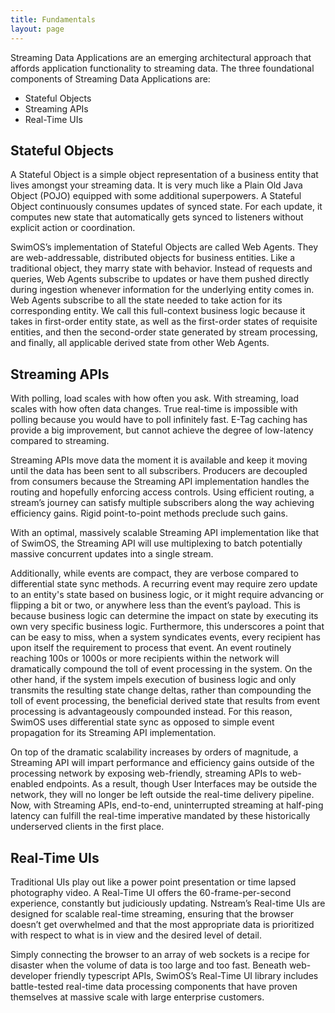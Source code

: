 ```yaml
---
title: Fundamentals
layout: page
---
```


Streaming Data Applications are an emerging architectural approach that affords application functionality to streaming data. The three foundational components of Streaming Data Applications are:

- Stateful Objects
- Streaming APIs
- Real-Time UIs

## Stateful Objects

A Stateful Object is a simple object representation of a business entity that lives amongst your streaming data. It is very much like a Plain Old Java Object (POJO) equipped with some additional superpowers. A Stateful Object continuously consumes updates of synced state. For each update, it computes new state that automatically gets synced to listeners without explicit action or coordination.
 
SwimOS’s implementation of Stateful Objects are called Web Agents. They are web-addressable, distributed objects for business entities. Like a traditional object, they marry state with behavior. Instead of requests and queries, Web Agents subscribe to updates or have them pushed directly during ingestion whenever information for the underlying entity comes in. Web Agents subscribe to all the state needed to take action for its corresponding entity. We call this full-context business logic because it takes in first-order entity state, as well as the first-order states of requisite entities, and then the second-order state generated by stream processing, and finally, all applicable derived state from other Web Agents.

## Streaming APIs

With polling, load scales with how often you ask. With streaming, load scales with how often data changes. True real-time is impossible with polling because you would have to poll infinitely fast. E-Tag caching has provide a big improvement, but cannot achieve the degree of low-latency compared to streaming.

Streaming APIs move data the moment it is available and keep it moving until the data has been sent to all subscribers. Producers are decoupled from consumers because the Streaming API implementation handles the routing and hopefully enforcing access controls. Using efficient routing, a stream’s journey can satisfy multiple subscribers along the way achieving efficiency gains. Rigid point-to-point methods preclude such gains.
 
With an optimal, massively scalable Streaming API implementation like that of SwimOS, the Streaming API will use multiplexing to batch potentially massive concurrent updates into a single stream.

Additionally, while events are compact, they are verbose compared to differential state sync methods. A recurring event may require zero update to an entity's state based on business logic, or it might require advancing or flipping a bit or two, or anywhere less than the event’s payload. This is because business logic can determine the impact on state by executing its own very specific business logic. Furthermore, this underscores a point that can be easy to miss, when a system syndicates events, every recipient has upon itself the requirement to process that event. An event routinely reaching 100s or 1000s or more recipients within the network will dramatically compound the toll of event processing in the system. On the other hand, if the system impels execution of business logic and only transmits the resulting state change deltas, rather than compounding the toll of event processing, the beneficial derived state that results from event processing is advantageously compounded instead. For this reason, SwimOS uses differential state sync as opposed to simple event propagation for its Streaming API implementation.

On top of the dramatic scalability increases by orders of magnitude, a Streaming API will impart performance and efficiency gains outside of the processing network by exposing web-friendly, streaming APIs to web-enabled endpoints. As a result, though User Interfaces may be outside the network, they will no longer be left outside the real-time delivery pipeline. Now, with Streaming APIs, end-to-end, uninterrupted streaming at half-ping latency can fulfill the real-time imperative mandated by these historically underserved clients in the first place.

## Real-Time UIs

Traditional UIs play out like a power point presentation or time lapsed photography video. A Real-Time UI offers the 60-frame-per-second experience, constantly but judiciously updating. Nstream’s Real-time UIs are designed for scalable real-time streaming, ensuring that the browser doesn’t get overwhelmed and that the most appropriate data is prioritized with respect to what is in view and the desired level of detail.

Simply connecting the browser to an array of web sockets is a recipe for disaster when the volume of data is too large and too fast. Beneath web-developer friendly typescript APIs, SwimOS’s Real-Time UI library includes battle-tested real-time data processing components that have proven themselves at massive scale with large enterprise customers.
